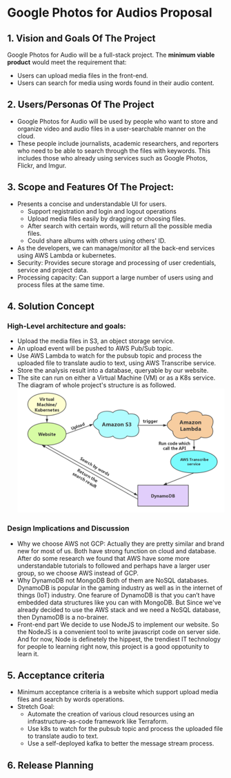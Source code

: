 # Google Photos for Audios Proposal
## 1. Vision and Goals Of The Project
Google Photos for Audio will be a full-stack project. The <strong>minimum viable product</strong> would meet the requirement that:
* Users can upload media files in the front-end.
* Users can search for media using words found in their audio content.  
## 2. Users/Personas Of The Project
* Google Photos for Audio will be used by people who want to store and organize video and audio files in a user-searchable manner on the cloud. 
* These people include journalists, academic researchers, and reporters who need to be able to search through the files with keywords. This includes those who already using services such as Google Photos, Flickr, and Imgur.
## 3. Scope and Features Of The Project:
* Presents a concise and understandable UI for users.
   * Support registration and login and logout operations
   * Upload media files easily by dragging or choosing files.
   * After search with certain words, will return all the possible media files.
   * Could share albums with others using others' ID.
* As the developers, we can manage/monitor all the back-end services using AWS Lambda or kubernetes.
* Security: Provides secure storage and processing of user credentials, service and project data.
* Processing capacity: Can support a large number of users using and process files at the same time.
## 4. Solution Concept
### High-Level architecture and goals:
* Upload the media files in S3, an object storage service.
* An upload event will be pushed to AWS Pub/Sub topic.
* Use AWS Lambda to watch for the pubsub topic and process the uploaded file to translate audio to text, using AWS Transcribe service.
* Store the analysis result into a database, queryable by our website.
* The site can run on either a Virtual Machine (VM) or as a K8s service.
The diagram of whole project's structure is as followed.
![diagram](diagram.png)
### Design Implications and Discussion
* Why we choose AWS not GCP:
Actually they are pretty similar and brand new for most of us. Both have strong function on cloud and database. After do some research we found that AWS have some more understandable tutorials to followed and perhaps have a larger user group, so we choose AWS instead of GCP.
* Why DynamoDB not MongoDB
Both of them are NoSQL databases. DynamoDB is popular in the gaming industry as well as in the internet of things (IoT) industry. One fearure of DynamoDB is that you can’t have embedded data structures like you can with MongoDB. But Since we've already decided to use the AWS stack and we need a NoSQL database, then DynamoDB is a no-brainer.
* Front-end part
We decide to use NodeJS to implement our website. So the NodeJS is a convenient tool to write javascript code on server side. And for now, Node is definetely the hippest, the trendiest IT technology for people to learning right now, this project is a good oppotunity to learn it.
## 5. Acceptance criteria
* Minimum acceptance criteria is a website which support upload media files and search by words operations.
* Stretch Goal:
    * Automate the creation of various cloud resources using an infrastructure-as-code framework like Terraform.
    * Use k8s to watch for the pubsub topic and process the uploaded file to translate audio to text.
    * Use a self-deployed kafka to better the message stream process.
## 6. Release Planning
